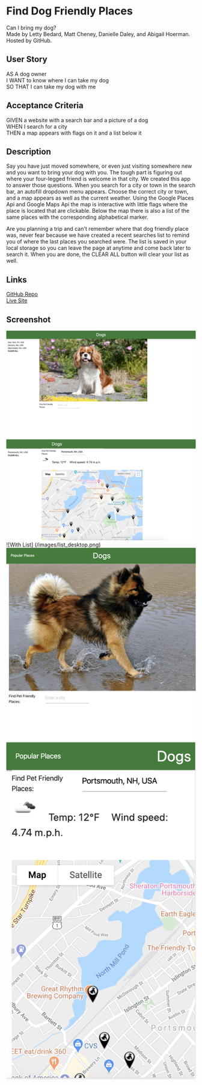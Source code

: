 # Find Dog Friendly Places
Can I bring my dog?
</br>
Made by Letty Bedard, Matt Cheney, Danielle Daley, and Abigail Hoerman.
</br>
Hosted by GitHub.

## User Story
AS A dog owner
</br>
I WANT to know where I can take my dog
</br>
SO THAT I can take my dog with me

## Acceptance Criteria
GIVEN a website with a search bar and a picture of a dog
</br>
WHEN I search for a city
</br>
THEN a map appears with flags on it and a list below it

## Description
Say you have just moved somewhere, or even just visiting somewhere new and you want to bring your dog with you. The tough part is figuring out where your four-legged friend is welcome in that city. We created this app to answer those questions. When you search for a city or town in the search bar, an autofill dropdown menu appears. Choose the correct city or town, and a map appears as well as the current weather. Using the Google Places Api and Google Maps Api the map is interactive with little flags where the place is located that are clickable. Below the map there is also a list of the same places with the corresponding alphabetical marker.

Are you planning a trip and can't remember where that dog friendly place was, never fear because we have created a recent searches list to remind you of where the last places you searched were. The list is saved in your local storage so you can leave the page at anytime and come back later to search it. When you are done, the CLEAR ALL button will clear your list as well.

## Links
[GitHub Repo](http://github.com)
</br>
[Live Site](https://danielledaley2196.github.io/DOGS/)

## Screenshot
![With Dog Image](/images/Dog_desktop.png)
</br>
![With Map](/images/map_desktop.png)
![With List] (/images/list_desktop.png)
</br>
![Mobile Dog Image](images/Dog_mobile.png)
</br>
![Mobile With Map](/images/map_mobile.png)
